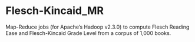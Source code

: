 # Flesch-Kincaid_MR
Map-Reduce jobs (for Apache’s Hadoop v2.3.0) to compute Flesch Reading Ease and Flesch-Kincaid Grade Level from a corpus of 1,000 books.
